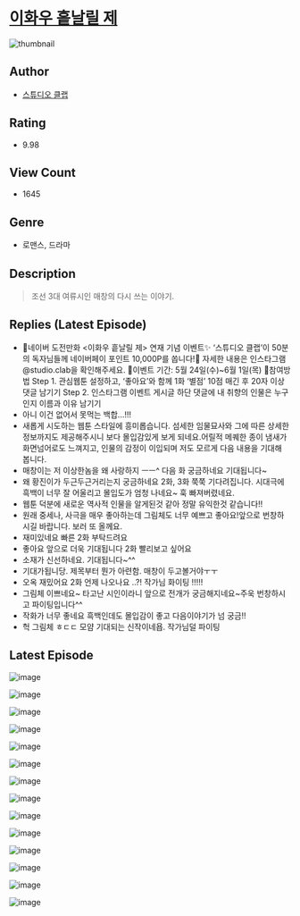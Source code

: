 # [이화우 흩날릴 제](https://comic.naver.com/challenge/list?titleId=810734)
![thumbnail](https://image-comic.pstatic.net/user_contents_data/challenge_comic/2023/05/24/367029/upload_3761122937418166580_480x623.jpeg)

## Author
- [스튜디오 클랩](https://comic.naver.com/artistTitle?id=367029)

## Rating
- 9.98

## View Count
- 1645

## Genre
- 로맨스, 드라마

## Description
> 조선 3대 여류시인 매창의 다시 쓰는 이야기.

## Replies (Latest Episode)
- 🌸네이버 도전만화 <이화우 흩날릴 제> 연재 기념 이벤트✨ ‘스튜디오 클랩’이 50분의 독자님들께 네이버페이 포인트 10,000P를 쏩니다!🙌 자세한 내용은 인스타그램 @studio.clab을 확인해주세요. 📆이벤트 기간: 5월 24일(수)~6월 1일(목) 💚참여방법 Step 1. 관심웹툰 설정하고, ‘좋아요’와 함께 1화 ‘별점’ 10점 매긴 후 20자 이상 댓글 남기기 Step 2. 인스타그램 이벤트 게시글 하단 댓글에 내 취향의 인물은 누구인지 이름과 이유 남기기
- 아니 이건 없어서 못먹는 백합...!!!
- 새롭게 시도하는 웹툰 스타일에 흥미롭습니다. 섬세한 임물묘사와 그에 따른 상세한 정보까지도 제공해주시니 보다 몰입감있게 보게 되네요.어릴적 메퀘한 종이 냄새가 화면넘어로도 느껴지고, 인물의 감정이 이입되며 저도 모르게 다음 내용을 기대해 봅니다.
- 매창이는 저 이상한놈을 왜 사랑하지 ㅡㅡ^ 다음 화 궁금하네요 기대됩니다~
- 왜 황진이가 두근두근거리는지 궁금하네요 2화, 3화 쭉쭉 기다려집니다. 시대극에 흑백이 너무 잘 어울리고 몰입도가 엄청 나네요~ 훅 빠져버렸네요.
- 웹툰 덕분에 새로운 역사적 인물을 알게된것 같아 정말 유익한것 같습니다!!
- 원래 중세나, 사극을 매우 좋아하는데 그림체도 너무 예쁘고 좋아요!앞으로 번창하시길 바랍니다. 보러 또 올께요.
- 재미있네요 빠른 2화 부탁드려요
- 좋아요 앞으로 더욱 기대됩니다 2화 빨리보고 싶어요
- 소재가 신선하네요. 기대됩니다~^^
- 기대가됩니당. 제목부터 뭔가 아련함. 매창이 두고볼거야ㅜㅜ
- 오옥 재밌어요 2화 언제 나오나요 ..?! 작가님 화이팅 !!!!!
- 그림체 이쁘네요~ 타고난 시인이라니 앞으로 전개가 궁금해지네요~주욱 번창하시고 파이팅입니다^^
- 작화가 너무 좋네요 흑백인데도 몰입감이 좋고 다음이야기가 넘 궁금!!
- 헉 그림체 ㅎㄷㄷ 모얌 기대되는 신작이네욥. 작가님덜 파이팅

## Latest Episode
![image](https://image-comic.pstatic.net/user_contents_data/challenge_comic/2023/05/24/367029/upload_4135259255801602403.jpeg)

![image](https://image-comic.pstatic.net/user_contents_data/challenge_comic/2023/05/25/367029/upload_7234247966498043746.jpeg)

![image](https://image-comic.pstatic.net/user_contents_data/challenge_comic/2023/05/25/367029/upload_3833519198284427874.jpeg)

![image](https://image-comic.pstatic.net/user_contents_data/challenge_comic/2023/05/25/367029/upload_3978143244673639269.jpeg)

![image](https://image-comic.pstatic.net/user_contents_data/challenge_comic/2023/05/25/367029/upload_7306582649562346850.jpeg)

![image](https://image-comic.pstatic.net/user_contents_data/challenge_comic/2023/05/25/367029/upload_3616443505832190305.jpeg)

![image](https://image-comic.pstatic.net/user_contents_data/challenge_comic/2023/05/25/367029/upload_3474027046054880048.jpeg)

![image](https://image-comic.pstatic.net/user_contents_data/challenge_comic/2023/05/25/367029/upload_3702579234705847652.jpeg)

![image](https://image-comic.pstatic.net/user_contents_data/challenge_comic/2023/05/25/367029/upload_7364009239874122337.jpeg)

![image](https://image-comic.pstatic.net/user_contents_data/challenge_comic/2023/05/25/367029/upload_7149858473347526711.jpeg)

![image](https://image-comic.pstatic.net/user_contents_data/challenge_comic/2023/05/25/367029/upload_3630802235143042103.jpeg)

![image](https://image-comic.pstatic.net/user_contents_data/challenge_comic/2023/05/25/367029/upload_3473461897081336420.jpeg)

![image](https://image-comic.pstatic.net/user_contents_data/challenge_comic/2023/05/25/367029/upload_3546694886293135970.jpeg)

![image](https://image-comic.pstatic.net/user_contents_data/challenge_comic/2023/05/25/367029/upload_3690473834231182128.jpeg)
